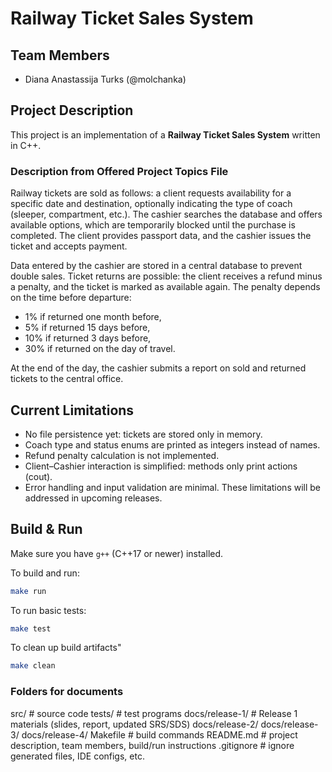 # Railway Ticket Sales System

## Team Members
- Diana Anastassija Turks (@molchanka)

## Project Description
This project is an implementation of a **Railway Ticket Sales System** written in C++.
### Description from Offered Project Topics File
Railway tickets are sold as follows: a client requests availability for a specific date and destination, optionally indicating the type of coach (sleeper, compartment, etc.). The cashier searches the database and offers available options, which are temporarily blocked until the purchase is completed. The client provides passport data, and the cashier issues the ticket and accepts payment.

Data entered by the cashier are stored in a central database to prevent double sales. Ticket returns are possible: the client receives a refund minus a penalty, and the ticket is marked as available again. The penalty depends on the time before departure:
- 1% if returned one month before,
- 5% if returned 15 days before,
- 10% if returned 3 days before,
- 30% if returned on the day of travel.

At the end of the day, the cashier submits a report on sold and returned tickets to the
central office.

## Current Limitations
- No file persistence yet: tickets are stored only in memory.
- Coach type and status enums are printed as integers instead of names.
- Refund penalty calculation is not implemented.
- Client–Cashier interaction is simplified: methods only print actions (cout).
- Error handling and input validation are minimal.
These limitations will be addressed in upcoming releases.

## Build & Run
Make sure you have `g++` (C++17 or newer) installed.  

To build and run:
```bash
make run
```

To run basic tests:
```bash
make test
```

To clean up build artifacts"
```bash
make clean
```

### Folders for documents
src/               # source code
tests/             # test programs
docs/release-1/    # Release 1 materials (slides, report, updated SRS/SDS)
docs/release-2/
docs/release-3/
docs/release-4/
Makefile           # build commands
README.md          # project description, team members, build/run instructions
.gitignore         # ignore generated files, IDE configs, etc.

